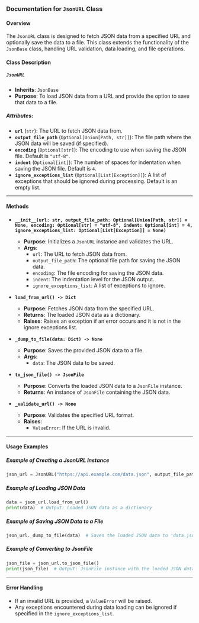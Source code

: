 ### Documentation for `JsonURL` Class

#### Overview
The `JsonURL` class is designed to fetch JSON data from a specified URL and optionally save the data to a file. This class extends the functionality of the `JsonBase` class, handling URL validation, data loading, and file operations.

#### Class Description

##### `JsonURL`
- **Inherits**: `JsonBase`
- **Purpose**: To load JSON data from a URL and provide the option to save that data to a file.
  
##### Attributes:
- **`url`** (`str`): The URL to fetch JSON data from.
- **`output_file_path`** (`Optional[Union[Path, str]]`): The file path where the JSON data will be saved (if specified).
- **`encoding`** (`Optional[str]`): The encoding to use when saving the JSON file. Default is `"utf-8"`.
- **`indent`** (`Optional[int]`): The number of spaces for indentation when saving the JSON file. Default is `4`.
- **`ignore_exceptions_list`** (`Optional[List[Exception]]`): A list of exceptions that should be ignored during processing. Default is an empty list.

---

#### Methods

- **`__init__(url: str, output_file_path: Optional[Union[Path, str]] = None, encoding: Optional[str] = "utf-8", indent: Optional[int] = 4, ignore_exceptions_list: Optional[List[Exception]] = None)`**
  - **Purpose**: Initializes a `JsonURL` instance and validates the URL.
  - **Args**:
    - `url`: The URL to fetch JSON data from.
    - `output_file_path`: The optional file path for saving the JSON data.
    - `encoding`: The file encoding for saving the JSON data.
    - `indent`: The indentation level for the JSON output.
    - `ignore_exceptions_list`: A list of exceptions to ignore.

- **`load_from_url() -> Dict`**
  - **Purpose**: Fetches JSON data from the specified URL.
  - **Returns**: The loaded JSON data as a dictionary.
  - **Raises**: Raises an exception if an error occurs and it is not in the ignore exceptions list.

- **`_dump_to_file(data: Dict) -> None`**
  - **Purpose**: Saves the provided JSON data to a file.
  - **Args**: 
    - `data`: The JSON data to be saved.

- **`to_json_file() -> JsonFile`**
  - **Purpose**: Converts the loaded JSON data to a `JsonFile` instance.
  - **Returns**: An instance of `JsonFile` containing the JSON data.

- **`_validate_url() -> None`**
  - **Purpose**: Validates the specified URL format.
  - **Raises**: 
    - `ValueError`: If the URL is invalid.

---

#### Usage Examples

##### Example of Creating a JsonURL Instance
```python
json_url = JsonURL("https://api.example.com/data.json", output_file_path="data.json")
```

##### Example of Loading JSON Data
```python
data = json_url.load_from_url()
print(data)  # Output: Loaded JSON data as a dictionary
```

##### Example of Saving JSON Data to a File
```python
json_url._dump_to_file(data)  # Saves the loaded JSON data to 'data.json'
```

##### Example of Converting to JsonFile
```python
json_file = json_url.to_json_file()
print(json_file)  # Output: JsonFile instance with the loaded JSON data
```

---

#### Error Handling
- If an invalid URL is provided, a `ValueError` will be raised.
- Any exceptions encountered during data loading can be ignored if specified in the `ignore_exceptions_list`.